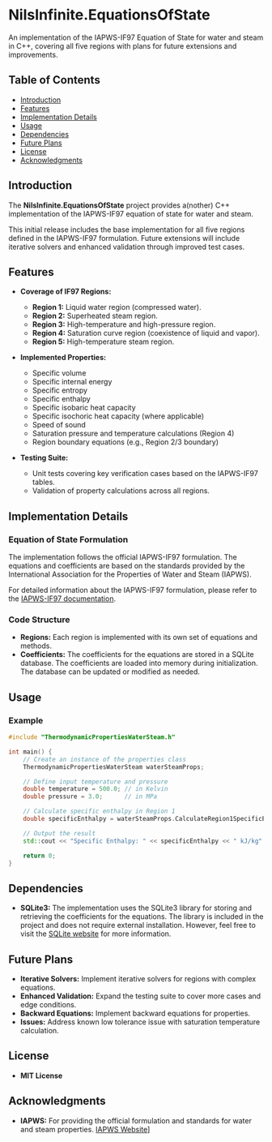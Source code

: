 # **NilsInfinite.EquationsOfState**

An implementation of the IAPWS-IF97 Equation of State for water and steam in C++, covering all five regions with plans for future extensions and improvements.

## **Table of Contents**

- [Introduction](#introduction)
- [Features](#features)
- [Implementation Details](#implementation-details)
- [Usage](#usage)
- [Dependencies](#dependencies)
- [Future Plans](#future-plans)
- [License](#license)
- [Acknowledgments](#acknowledgments)

## **Introduction**

The **NilsInfinite.EquationsOfState** project provides a(nother) C++ implementation of the IAPWS-IF97 equation of state for water and steam.

This initial release includes the base implementation for all five regions defined in the IAPWS-IF97 formulation. Future extensions will include iterative solvers and enhanced validation through improved test cases.

## **Features**

- **Coverage of IF97 Regions:**
  - **Region 1:** Liquid water region (compressed water).
  - **Region 2:** Superheated steam region.
  - **Region 3:** High-temperature and high-pressure region.
  - **Region 4:** Saturation curve region (coexistence of liquid and vapor).
  - **Region 5:** High-temperature steam region.

- **Implemented Properties:**
  - Specific volume
  - Specific internal energy
  - Specific entropy
  - Specific enthalpy
  - Specific isobaric heat capacity
  - Specific isochoric heat capacity (where applicable)
  - Speed of sound
  - Saturation pressure and temperature calculations (Region 4)
  - Region boundary equations (e.g., Region 2/3 boundary)

- **Testing Suite:**
  - Unit tests covering key verification cases based on the IAPWS-IF97 tables.
  - Validation of property calculations across all regions.

## **Implementation Details**

### **Equation of State Formulation**

The implementation follows the official IAPWS-IF97 formulation. The equations and coefficients are based on the standards provided by the International Association for the Properties of Water and Steam (IAPWS).

For detailed information about the IAPWS-IF97 formulation, please refer to the [IAPWS-IF97 documentation](https://asmedigitalcollection.asme.org/gasturbinespower/article-abstract/122/1/150/461340/The-IAPWS-Industrial-Formulation-1997-for-the?redirectedFrom=fulltext).

### **Code Structure**

- **Regions:** Each region is implemented with its own set of equations and methods.
- **Coefficients:** The coefficients for the equations are stored in a SQLite database. The coefficients are loaded into memory during initialization. The database can be updated or modified as needed.

## **Usage**

### **Example**

```cpp
#include "ThermodynamicPropertiesWaterSteam.h"

int main() {
    // Create an instance of the properties class
    ThermodynamicPropertiesWaterSteam waterSteamProps;

    // Define input temperature and pressure
    double temperature = 500.0; // in Kelvin
    double pressure = 3.0;      // in MPa

    // Calculate specific enthalpy in Region 1
    double specificEnthalpy = waterSteamProps.CalculateRegion1SpecificEnthalpy(temperature, pressure);

    // Output the result
    std::cout << "Specific Enthalpy: " << specificEnthalpy << " kJ/kg" << std::endl;

    return 0;
}
```

## **Dependencies**
- **SQLite3:** The implementation uses the SQLite3 library for storing and retrieving the coefficients for the equations. The library is included in the project and does not require external installation. However, feel free to visit the [SQLite website](https://www.sqlite.org/index.html) for more information.

## **Future Plans**
- **Iterative Solvers:** Implement iterative solvers for regions with complex equations.
- **Enhanced Validation:** Expand the testing suite to cover more cases and edge conditions.
- **Backward Equations:** Implement backward equations for properties.
- **Issues:** Address known low tolerance issue with saturation temperature calculation.

## **License**
- **MIT License**

## **Acknowledgments**
- **IAPWS:** For providing the official formulation and standards for water and steam properties. [IAPWS Website](https://iapws.org/)]